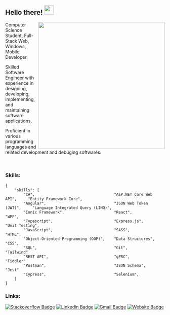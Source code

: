 ## Hello there! <img src="https://raw.githubusercontent.com/ssz360/ssz360/images/Hi.gif" width="30px"></h2>
[<img align="right" width="400" src="https://github-readme-stats.vercel.app/api/top-langs/?username=ssz360&layout=compact"/>](https://github.com/ssz360/)

Computer Science Student, Full-Stack Web, Windows, Mobile Developer.

Skilled Software Engineer with experience in designing, developing, implementing, and maintaining software applications. 

Proficient in various programming languages and related development and debuging softwares. 

<br/>

### Skills:

    {
        "skills": [
            "C#",                                   "ASP.NET Core Web API",     "Entity Framework Core",
            "Angular",                              "JSON Web Token (JWT)",     "Language Integrated Query (LINQ)",
            "Ionic Framework",                      "React",                    "WPF",
            "Typescript",                           "Express.js",               "Unit Testing",
            "JavaScript",                           "SASS",                     "HTML",
            "Object-Oriented Programming (OOP)",    "Data Structures",          "CSS",
            "SQL",                                  "Git",                      "Tailwind"
            "REST API",                             "gPRC",                     "Fiddler"
            "Postman",                              "JSON Schema",              "Jest"
            "Cypress",                              "Selenium",                 
        ]
    }
    
### Links:    
[![Stackoverflow Badge](https://img.shields.io/badge/Stack%20Overflow-f48024?style=flat&logo=stackoverflow&logoColor=white&link=https://stackoverflow.com/users/2735163/ssz)](https://stackoverflow.com/users/2735163/ssz) 
[![Linkedin Badge](https://img.shields.io/badge/Linkedin-0077b5?style=flat&logo=linkedin&link=https://www.linkedin.com/in/seyed-sajjad-zahedi/)](https://www.linkedin.com/in/seyed-sajjad-zahedi/)
[![Gmail Badge](https://img.shields.io/badge/Email-ff0000?style=flat&logo=gmail&logoColor=white&link=mailto:szahedi.mail@gmail.com)](mailto:szahedi.mail@gmail.com)
[![Website Badge](https://img.shields.io/badge/Website-000000?style=flat&logo=awesomelists&logoColor=white&link=http://szahedi.com)](http://szahedi.com)
